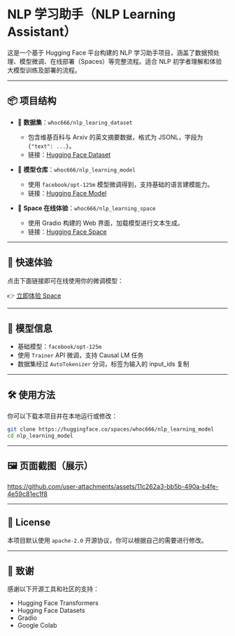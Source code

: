 
# NLP 学习助手（NLP Learning Assistant）

这是一个基于 Hugging Face 平台构建的 NLP 学习助手项目，涵盖了数据预处理、模型微调、在线部署（Spaces）等完整流程。适合 NLP 初学者理解和体验大模型训练及部署的流程。

---

## 📦 项目结构

- 🤗 **数据集**：`whoc666/nlp_learing_dataset`
  - 包含维基百科与 Arxiv 的英文摘要数据，格式为 JSONL，字段为 `{"text": ...}`。
  - 链接：[Hugging Face Dataset](https://huggingface.co/datasets/whoc666/nlp_learning_dataset)

- 🤗 **模型仓库**：`whoc666/nlp_learning_model`
  - 使用 `facebook/opt-125m` 模型微调得到，支持基础的语言建模能力。
  - 链接：[Hugging Face Model](https://huggingface.co/whoc666/nlp_learning_model)

- 🚀 **Space 在线体验**：`whoc666/nlp_learning_space`
  - 使用 Gradio 构建的 Web 界面，加载模型进行文本生成。
  - 链接：[Hugging Face Space](https://huggingface.co/spaces/whoc666/nlp_learning_space)

---

## 🚀 快速体验

点击下面链接即可在线使用你的微调模型：

👉 [立即体验 Space](https://huggingface.co/spaces/whoc666/nlp_learning_space)

---

## 🧠 模型信息

- 基础模型：`facebook/opt-125m`
- 使用 `Trainer` API 微调，支持 Causal LM 任务
- 数据集经过 `AutoTokenizer` 分词，标签为输入的 input_ids 复制

---

## 🛠️ 使用方法

你可以下载本项目并在本地运行或修改：

```bash
git clone https://huggingface.co/spaces/whoc666/nlp_learning_model
cd nlp_learning_model
```

---

## 🖼️ 页面截图（展示）



https://github.com/user-attachments/assets/11c262a3-bb5b-490a-b4fe-4e59c81ec1f8

---

## 📜 License

本项目默认使用 `apache-2.0` 开源协议，你可以根据自己的需要进行修改。

---

## 🙌 致谢

感谢以下开源工具和社区的支持：

- Hugging Face Transformers
- Hugging Face Datasets
- Gradio
- Google Colab

